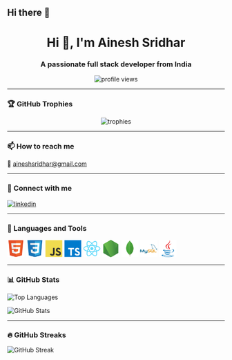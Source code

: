 ## Hi there 👋

<h1 align="center">Hi 👋, I'm Ainesh Sridhar</h1>
<h3 align="center">A passionate full stack developer from India</h3>

<p align="center">
  <img src="https://komarev.com/ghpvc/?username=AineshSridhar&label=Profile%20views&color=0e75b6&style=flat" alt="profile views" />
</p>

---

### 🏆 GitHub Trophies
<p align="center">
  <img src="https://github-profile-trophy.vercel.app/?username=AineshSridhar&theme=discord&column=7" alt="trophies" />
</p>

---

### 📫 How to reach me
📧 aineshsridhar@gmail.com

---

### 🤝 Connect with me
<p align="left">
  <a href="www.linkedin.com/in/ainesh-sridhar-17bb39251" target="_blank">
    <img align="center" src="https://cdn.jsdelivr.net/npm/simple-icons@v3/icons/linkedin.svg" alt="linkedin" height="30" width="40" />
  </a>
</p>

---

### 🧰 Languages and Tools
<p align="left">
  <img src="https://raw.githubusercontent.com/devicons/devicon/master/icons/html5/html5-original.svg" alt="html5" width="40" height="40"/>
  <img src="https://raw.githubusercontent.com/devicons/devicon/master/icons/css3/css3-original.svg" alt="css3" width="40" height="40"/>
  <img src="https://raw.githubusercontent.com/devicons/devicon/master/icons/javascript/javascript-original.svg" alt="javascript" width="40" height="40"/>
  <img src="https://raw.githubusercontent.com/devicons/devicon/master/icons/typescript/typescript-original.svg" alt="typescript" width="40" height="40"/>
  <img src="https://raw.githubusercontent.com/devicons/devicon/master/icons/react/react-original.svg" alt="react" width="40" height="40"/>
  <img src="https://raw.githubusercontent.com/devicons/devicon/master/icons/nodejs/nodejs-original.svg" alt="nodejs" width="40" height="40"/>
  <img src="https://raw.githubusercontent.com/devicons/devicon/master/icons/mongodb/mongodb-original.svg" alt="mongodb" width="40" height="40"/>
  <img src="https://raw.githubusercontent.com/devicons/devicon/master/icons/mysql/mysql-original-wordmark.svg" alt="mysql" width="40" height="40"/>
  <img src="https://raw.githubusercontent.com/devicons/devicon/master/icons/java/java-original.svg" alt="java" width="40" height="40"/>
</p>

---

### 📊 GitHub Stats
<p align="left">
  <img src="https://github-readme-stats.vercel.app/api/top-langs/?username=AineshSridhar&layout=compact&theme=tokyonight&langs_count=10" alt="Top Languages" />
</p>

<p align="left">
  <img src="https://github-readme-stats.vercel.app/api?username=AineshSridhar&show_icons=true&theme=tokyonight" alt="GitHub Stats" />
</p>

---

### 🔥 GitHub Streaks
<p align="left">
  <img src="https://streak-stats.demolab.com/?user=AineshSridhar&theme=tokyonight&border_radius=10&date_format=M%20j%5B%2C%20Y%5D" alt="GitHub Streak" />
</p>
